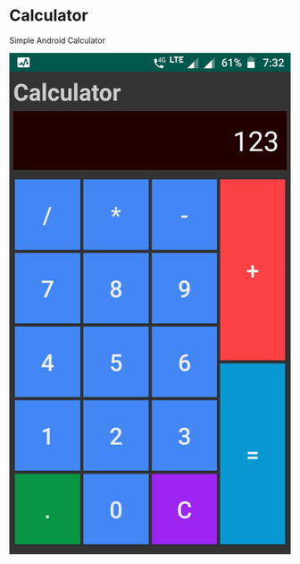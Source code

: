 # Calculator
Simple Android Calculator

![Calculator Preview](app/src/main/res/mipmap-hdpi/Calculator.png)
